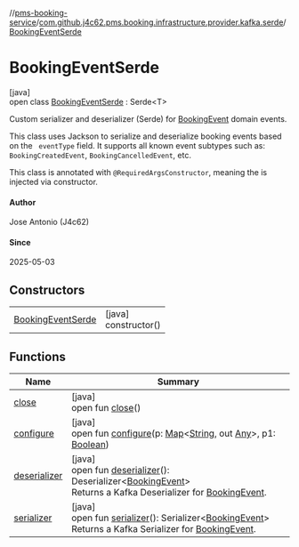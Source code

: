 //[pms-booking-service](../../../index.md)/[com.github.j4c62.pms.booking.infrastructure.provider.kafka.serde](../index.md)/[BookingEventSerde](index.md)

# BookingEventSerde

[java]\
open class [BookingEventSerde](index.md) : Serde&lt;T&gt; 

Custom serializer and deserializer (Serde) for [BookingEvent](../../com.github.j4c62.pms.booking.domain.aggregate.event/-booking-event/index.md) domain events. 

This class uses Jackson to serialize and deserialize booking events based on the `
eventType` field. It supports all known event subtypes such as: `BookingCreatedEvent`, `BookingCancelledEvent`, etc. 

This class is annotated with `@RequiredArgsConstructor`, meaning the  is injected via constructor.

#### Author

Jose Antonio (J4c62)

#### Since

2025-05-03

## Constructors

| | |
|---|---|
| [BookingEventSerde](-booking-event-serde.md) | [java]<br>constructor() |

## Functions

| Name | Summary |
|---|---|
| [close](../-booking-events-serde/index.md#-1953835945%2FFunctions%2F-1170581573) | [java]<br>open fun [close](../-booking-events-serde/index.md#-1953835945%2FFunctions%2F-1170581573)() |
| [configure](../-booking-events-serde/index.md#2083171214%2FFunctions%2F-1170581573) | [java]<br>open fun [configure](../-booking-events-serde/index.md#2083171214%2FFunctions%2F-1170581573)(p: [Map](https://docs.oracle.com/en/java/javase/23/docs/api/java.base/java/util/Map.html)&lt;[String](https://docs.oracle.com/en/java/javase/23/docs/api/java.base/java/lang/String.html), out [Any](https://kotlinlang.org/api/core/kotlin-stdlib/kotlin/-any/index.html)&gt;, p1: [Boolean](https://kotlinlang.org/api/core/kotlin-stdlib/kotlin/-boolean/index.html)) |
| [deserializer](deserializer.md) | [java]<br>open fun [deserializer](deserializer.md)(): Deserializer&lt;[BookingEvent](../../com.github.j4c62.pms.booking.domain.aggregate.event/-booking-event/index.md)&gt;<br>Returns a Kafka Deserializer for [BookingEvent](../../com.github.j4c62.pms.booking.domain.aggregate.event/-booking-event/index.md). |
| [serializer](serializer.md) | [java]<br>open fun [serializer](serializer.md)(): Serializer&lt;[BookingEvent](../../com.github.j4c62.pms.booking.domain.aggregate.event/-booking-event/index.md)&gt;<br>Returns a Kafka Serializer for [BookingEvent](../../com.github.j4c62.pms.booking.domain.aggregate.event/-booking-event/index.md). |